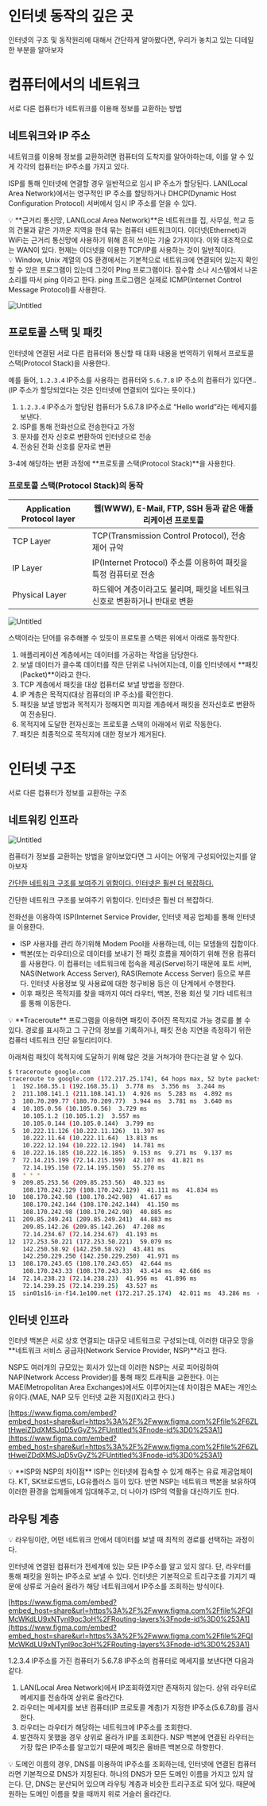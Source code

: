 # 인터넷 동작의 깊은 곳

인터넷의 구조 및 동작원리에 대해서 간단하게 알아봤다면, 우리가 놓치고 있는 디테일한 부분을 알아보자

# 컴퓨터에서의 네트워크

서로 다른 컴퓨터가 네트워크를 이용해 정보를 교환하는 방법

## 네트워크와 IP 주소

네트워크를 이용해 정보를 교환하려면 컴퓨터의 도착지를 알아야하는데, 이를 알 수 있게 각각의 컴퓨터는 IP주소를 가지고 있다.

ISP를 통해 인터넷에 연결할 경우 일반적으로 임시 IP 주소가 할당된다. LAN(Local Area Network)에서는 영구적인 IP 주소를 할당하거나 DHCP(Dynamic Host Configuration Protocol) 서버에서 임시 IP 주소를 얻을 수 있다.

<aside>
💡 **근거리 통신망, LAN(Local Area Network)**은 네트워크를 집, 사무실, 학교 등의 건물과 같은 가까운 지역을 한데 묶는 컴퓨터 네트워크이다. 이더넷(Ethernet)과 WiFi는 근거리 통신망에 사용하기 위해 흔히 쓰이는 기술 2가지이다. 이와 대조적으로는 WAN이 있다.
현재는 이더넷을 이용한 TCP/IP를 사용하는 것이 일반적이다.

</aside>

<aside>
💡 Window, Unix 계열의 OS 환경에서는 기본적으로 네트워크에 연결되어 있는지 확인할 수 있은 프로그램이 있는데 그것이 PIng 프로그램이다. 잠수함 소나 시스템에서 나온 소리를 따서 ping 이라고 한다.
ping 프로그램은 실제로 ICMP(Internet Control Message Protocol)를 사용한다.

![Untitled](https://boy672820.github.io/assets/images/2022-08-08-internet2/Untitled.png)

</aside>

## 프로토콜 스택 및 패킷

인터넷에 연결된 서로 다른 컴퓨터와 통신할 때 대화 내용을 번역하기 위해서 프로토콜 스택(Protocol Stack)을 사용한다.

예를 들어, `1.2.3.4` IP주소를 사용하는 컴퓨터와 `5.6.7.8` IP 주소의 컴퓨터가 있다면..(IP 주소가 할당되었다는 것은 인터넷에 연결되어 있다는 뜻이다.)

1. `1.2.3.4` IP주소가 할당된 컴퓨터가 5.6.7.8 IP주소로 “Hello world”라는 메세지를 보낸다.
2. ISP를 통해 전화선으로 전송한다고 가정
3. 문자를 전자 신호로 변환하여 인터넷으로 전송
4. 전송된 전화 신호를 문자로 변환

3-4에 해당하는 변환 과정에 **프로토콜 스택(Protocol Stack)**을 사용한다.

### 프로토콜 스택(Protocol Stack)의 동작

| Application Protocol layer | 웹(WWW), E-Mail, FTP, SSH 등과 같은 애플리케이션 프로토콜 |
| --- | --- |
| TCP Layer | TCP(Transmission Control Protocol), 전송 제어 규약 |
| IP Layer | IP(Internet Protocol) 주소를 이용하여 패킷을 특정 컴퓨터로 전송 |
| Physical Layer | 하드웨어 계층이라고도 불리며, 패킷을 네트워크 신호로 변환하거나 반대로 변환 |

![Untitled](https://boy672820.github.io/assets/images/2022-08-08-internet2/Untitled-1.png)

스택이라는 단어를 유추해볼 수 있듯이 프로토콜 스택은 위에서 아래로 동작한다.

1. 애플리케이션 계층에서는 데이터를 가공하는 작업을 담당한다.
2. 보낼 데이터가 클수록 데이터를 작은 단위로 나뉘어지는데, 이를 인터넷에서 **패킷(Packet)**이라고 한다.
3. TCP 계층에서 패킷을 대상 컴퓨터로 보낼 방법을 정한다.
4. IP 계층은 목적지(대상 컴퓨터의 IP 주소)를 확인한다.
5. 패킷을 보낼 방법과 목적지가 정해지면 피지컬 계층에서 패킷을 전자신호로 변환하여 전송된다.
6. 목적지에 도달한 전자신호는 프로토콜 스택의 아래에서 위로 작동한다.
7. 패킷은 최종적으로 목적지에 대한 정보가 제거된다.

# 인터넷 구조

서로 다른 컴퓨터가 정보를 교환하는 구조

## 네트워킹 인프라

![Untitled](https://boy672820.github.io/assets/images/2022-08-08-internet2/Untitled-2.png)

컴퓨터가 정보를 교환하는 방법을 알아보았다면 그 사이는 어떻게 구성되어있는지를 알아보자

[간단한 네트워크 구조를 보여주기 위함이다. 인터넷은 훨씬 더 복잡하다.](https://www.figma.com/embed?embed_host=notion&url=https%3A%2F%2Fwww.figma.com%2Ffile%2FBTIu7tY4QqDm3F6KJMgSWE%2F%25EC%259D%25B8%25ED%2584%25B0%25EB%2584%25B7-%25EA%25B5%25AC%25EC%25A1%25B0%3Fnode-id%3D0%253A1)

간단한 네트워크 구조를 보여주기 위함이다. 인터넷은 훨씬 더 복잡하다.

전화선을 이용하여 ISP(Internet Service Provider, 인터넷 제공 업체)를 통해 인터넷을 이용한다.

- ISP 사용자를 관리 하기위해 Modem Pool을 사용하는데, 이는 모뎀들의 집합이다.
- 백본(또는 라우터)으로 데이터를 보내기 전 패킷 흐름을 제어하기 위해 전용 컴퓨터를 사용한다. 이 컴퓨터는 네트워크에 접속을 제공(Serve)하기 때문에 포트 서버, NAS(Network Access Server), RAS(Remote Access Server) 등으로 부른다. 인터넷 사용정보 및 사용료에 대한 청구비용 등은 이 단계에서 수행한다.
- 이후 패킷은 목적지를 찾을 때까지 여러 라우터, 백본, 전용 회선 및 기타 네트워크를 통해 이동한다.

<aside>
💡 **Traceroute** 프로그램을 이용하면 패킷이 주어진 목적지로 가능 경로를 볼 수 있다. 경로를 표시하고 그 구간의 정보를 기록하거나, 패킷 전송 지연을 측정하기 위한 컴퓨터 네트워크 진단 유틸리티이다.

아래처럼 패킷이 목적지에 도달하기 위해 많은 것을 거쳐가야 한다는걸 알 수 있다.

```bash
$ traceroute google.com
traceroute to google.com (172.217.25.174), 64 hops max, 52 byte packets
 1  192.168.35.1 (192.168.35.1)  3.778 ms  3.356 ms  3.244 ms
 2  211.108.141.1 (211.108.141.1)  4.926 ms  5.283 ms  4.892 ms
 3  180.70.209.77 (180.70.209.77)  3.944 ms  3.781 ms  3.640 ms
 4  10.105.0.56 (10.105.0.56)  3.729 ms
    10.105.1.2 (10.105.1.2)  3.557 ms
    10.105.0.144 (10.105.0.144)  3.799 ms
 5  10.222.11.126 (10.222.11.126)  11.397 ms
    10.222.11.64 (10.222.11.64)  13.813 ms
    10.222.12.194 (10.222.12.194)  14.781 ms
 6  10.222.16.185 (10.222.16.185)  9.153 ms  9.271 ms  9.137 ms
 7  72.14.215.199 (72.14.215.199)  42.107 ms  41.821 ms
    72.14.195.150 (72.14.195.150)  55.270 ms
 8  * * *
 9  209.85.253.56 (209.85.253.56)  40.323 ms
    108.170.242.129 (108.170.242.129)  41.111 ms  41.834 ms
10  108.170.242.98 (108.170.242.98)  41.617 ms
    108.170.242.144 (108.170.242.144)  41.150 ms
    108.170.242.98 (108.170.242.98)  40.885 ms
11  209.85.249.241 (209.85.249.241)  44.883 ms
    209.85.142.26 (209.85.142.26)  47.208 ms
    72.14.234.67 (72.14.234.67)  41.193 ms
12  172.253.50.221 (172.253.50.221)  59.079 ms
    142.250.58.92 (142.250.58.92)  43.481 ms
    142.250.229.250 (142.250.229.250)  41.971 ms
13  108.170.243.65 (108.170.243.65)  42.644 ms
    108.170.243.33 (108.170.243.33)  43.414 ms  42.686 ms
14  72.14.238.23 (72.14.238.23)  41.956 ms  41.896 ms
    72.14.239.25 (72.14.239.25)  43.527 ms
15  sin01s16-in-f14.1e100.net (172.217.25.174)  42.011 ms  43.286 ms  42.361 ms
```

</aside>

## 인터넷 인프라

인터넷 백본은 서로 상호 연결되는 대규모 네트워크로 구성되는데, 이러한 대규모 망을 **네트워크 서비스 공급자(Network Service Provider, NSP)**라고 한다.

NSP도 여러개의 규모있는 회사가 있는데 이러한 NSP는 서로 피어링하여 NAP(Network Access Provider)를 통해 패킷 트래픽을 교환한다. 이는 MAE(Metropolitan Area Exchanges)에서도 이루어지는데 차이점은 MAE는 개인소유이다.(MAE, NAP 모두 인터넷 교환 지점(IX)라고 한다.)

[https://www.figma.com/embed?embed_host=share&url=https%3A%2F%2Fwww.figma.com%2Ffile%2F6ZLtHweiZDdXMSJqD5vGyZ%2FUntitled%3Fnode-id%3D0%253A1](https://www.figma.com/embed?embed_host=share&url=https%3A%2F%2Fwww.figma.com%2Ffile%2F6ZLtHweiZDdXMSJqD5vGyZ%2FUntitled%3Fnode-id%3D0%253A1)

<aside>
💡 **ISP와 NSP의 차이점**
ISP는 인터넷에 접속할 수 있게 해주는 유료 제공업체이다. KT, SK브로드밴드, LG유플러스 등이 있다.
반면 NSP는 네트워크 백본을 보유하여 이러한 환경을 업체들에게 임대해주고, 더 나아가 ISP의 역활을 대신하기도 한다.

</aside>

## 라우팅 계층

<aside>
💡 라우팅이란, 어떤 네트워크 안에서 데이터를 보낼 때 최적의 경로를 선택하는 과정이다.

</aside>

인터넷에 연결된 컴퓨터가 전세계에 있는 모든 IP주소를 알고 있지 않다. 단, 라우터를 통해 패킷을 원하는 IP주소로 보낼 수 있다. 인터넷은 기본적으로 트리구조를 가지기 때문에 상류로 거슬러 올라가 해당 네트워크에서 IP주소를 조회하는 방식이다.

[https://www.figma.com/embed?embed_host=share&url=https%3A%2F%2Fwww.figma.com%2Ffile%2FQIMcWKdLU9xNTynl9oc3oH%2FRouting-layers%3Fnode-id%3D0%253A1](https://www.figma.com/embed?embed_host=share&url=https%3A%2F%2Fwww.figma.com%2Ffile%2FQIMcWKdLU9xNTynl9oc3oH%2FRouting-layers%3Fnode-id%3D0%253A1)

1.2.3.4 IP주소를 가진 컴퓨터가 5.6.7.8 IP주소의 컴퓨터로 메세지를 보낸다면 다음과 같다.

1. LAN(Local Area Network)에서 IP조회하였지만 존재하지 않는다. 상위 라우터로 메세지를 전송하여 상위로 올라간다.
2. 라우터는 메세지를 보낸 컴퓨터(IP 프로토콜 계층)가 지정한 IP주소(5.6.7.8)를 검사한다.
3. 라우터는 라우터가 해당하는 네트워크에 IP주소를 조회한다.
4. 발견하지 못했을 경우 상위로 올라가 IP를 조회한다. NSP 백본에 연결된 라우터는 가장 많은 IP주소를 알고있기 때문에 패킷은 올바른 백본으로 하향한다.

<aside>
💡 도메인 이름의 경우, DNS를 이용하여 IP주소를 조회하는데, 인터넷에 연결된 컴퓨터라면 기본적으로 DNS가 지정된다. 하나의 DNS가 모든 도메인 이름을 가지고 있지 않는다. 단, DNS는 분산되어 있으며 라우팅 계층과 비슷한 트리구조로 되어 있다. 때문에 원하는 도메인 이름을 찾을 때까지 위로 거슬러 올라간다.

</aside>